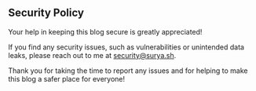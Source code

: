Security Policy
---------------

Your help in keeping this blog secure is greatly appreciated!

If you find any security issues, such as vulnerabilities or unintended data leaks, please reach out to me at security@surya.sh.

Thank you for taking the time to report any issues and for helping to make this blog a safer place for everyone!
